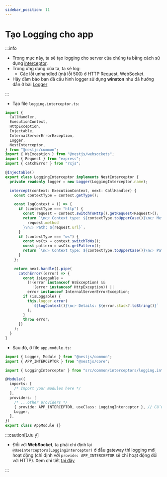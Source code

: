 ```yaml
---
sidebar_position: 11
---
```


# Tạo Logging cho app

:::info

- Trong mục này, ta sẽ tạo logging cho server của chúng ta bằng cách sử dụng [interceptor](./nestjs-fundamentals/interceptors).
- Trong ứng dụng của ta, ta sẽ log:
  - Các lỗi unhandled (mã lỗi 500) ở HTTP Request, WebSocket.
- Hãy đảm bảo bạn đã cấu hình logger sử dụng **winston** như đã hướng dẫn ở bài [Logger](./logger)

:::

- Tạo file `logging.interceptor.ts`:

```ts title="logging.interceptor.ts"
import {
  CallHandler,
  ExecutionContext,
  HttpException,
  Injectable,
  InternalServerErrorException,
  Logger,
  NestInterceptor,
} from "@nestjs/common";
import { WsException } from "@nestjs/websockets";
import { Request } from "express";
import { catchError } from "rxjs";

@Injectable()
export class LoggingInterceptor implements NestInterceptor {
  private readonly logger = new Logger(LoggingInterceptor.name);

  intercept(context: ExecutionContext, next: CallHandler) {
    const contextType = context.getType();

    const logContext = () => {
      if (contextType === "http") {
        const request = context.switchToHttp().getRequest<Request>();
        return `\n👉 Context type: ${contextType.toUpperCase()}\n👉 Method: ${
          request.method
        }\n👉 Path: ${request.url}`;
      }
      if (contextType === "ws") {
        const wsCtx = context.switchToWs();
        const pattern = wsCtx.getPattern();
        return `\n👉 Context type: ${contextType.toUpperCase()}\n👉 Pattern: ${pattern}`;
      }
    };

    return next.handle().pipe(
      catchError((error) => {
        const isLoggable =
          (!(error instanceof WsException) &&
            !(error instanceof HttpException)) ||
          error instanceof InternalServerErrorException;
        if (isLoggable) {
          this.logger.error(
            `${logContext()}\n👉 Details: ${error.stack?.toString()}`
          );
        }
        throw error;
      })
    );
  }
}
```

- Sau đó, ở file `app.module.ts`:

```ts title="app.module.ts"
import { Logger, Module } from "@nestjs/common";
import { APP_INTERCEPTOR } from "@nestjs/core";

import { LoggingInterceptor } from "src/common/interceptors/logging.interceptor";

@Module({
  imports: [
    /* Import your modules here */
  ],
  providers: [
    /* ...other providers */
    { provide: APP_INTERCEPTOR, useClass: LoggingInterceptor }, // Cấu hình để nó làm global interceptor
    Logger,
  ],
})
export class AppModule {}
```

:::caution[Lưu ý]

- Đối với **WebSocket**, ta phải chỉ định lại `@UseInterceptors(LoggingInterceptor)` ở đầu gateway thì logging mới hoạt động (chỉ định với `provide: APP_INTERCEPTOR` sẽ chỉ hoạt động đối với HTTP). Xem chi tiết [tại đây](./websockets/websocket-pipe-exfilter-interceptor-guard#ví-dụ)

:::
